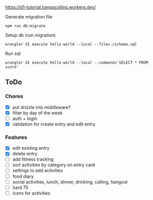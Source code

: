 https://d1-tutorial.tomascollins.workers.dev/

Generate migration file
```
npm run db:migrate
```

Setup db (run migration)
```
wrangler d1 execute hello-world --local --file=./schema.sql
```

Run sql
```
wrangler d1 execute hello-world --local --command='SELECT * FROM score'
```

## ToDo

### Chores
- [x] put drizzle into middleware?
- [x] filter by day of the week
- [ ] auth + login
- [x] validation for create entry and edit entry

### Features
- [x] edit existing entry
- [x] delete entry
- [ ] add fitness tracking
- [ ] sort activities by category on entry card
- [ ] settings to add activities
- [ ] food diary
- [ ] social activities, lunch, dinner, drinking, calling, hangout
- [ ] hard 75
- [ ] icons for activities
